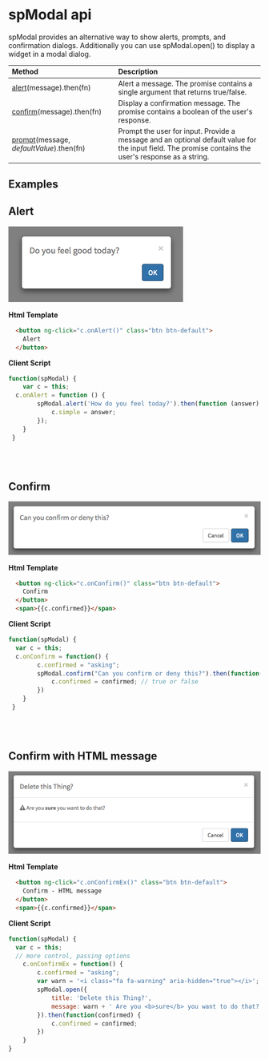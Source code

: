 # spModal api
spModal provides an alternative way to show alerts, prompts, and confirmation dialogs. Additionally you can use spModal.open() to display a widget in a modal dialog.

| Method | Description |
| :------ | :----------- |
| [alert](#alert)(message).then(fn) | Alert a message. The promise contains a single argument that returns true/false. |
| [confirm](#confirm)(message).then(fn) | Display a confirmation message. The promise contains a boolean of the user's response.  |
| [prompt](#prompt)(message, *defaultValue*).then(fn) | Prompt the user for input. Provide a message and an optional default value for the input field. The promise contains the user's response as a string. |



## Examples

Alert
------

![alert modal](/assets/spmodal/alert.png)

**Html Template**
```html
  <button ng-click="c.onAlert()" class="btn btn-default">
    Alert
  </button>
```

**Client Script**
```javascript
function(spModal) {
	var c = this;
  c.onAlert = function () {
		spModal.alert('How do you feel today?').then(function (answer) {
			c.simple = answer;
		});
	}
 }
```
<br /> <br />

Confirm
------

![confirm modal](/assets/spmodal/confirm.png)

**Html Template**
```html
  <button ng-click="c.onConfirm()" class="btn btn-default">
    Confirm
  </button>
  <span>{{c.confirmed}}</span>
```

**Client Script**
```javascript
function(spModal) {
  var c = this;
  c.onConfirm = function() {
		c.confirmed = "asking";
		spModal.confirm("Can you confirm or deny this?").then(function(confirmed) {
			c.confirmed = confirmed; // true or false
		})
	}
 }
```
<br /> <br />

Confirm with HTML message
------

![confirm modal with html message](/assets/spmodal/confirm_html_message.png)

**Html Template**
```html
  <button ng-click="c.onConfirmEx()" class="btn btn-default">
    Confirm - HTML message
  </button>
  <span>{{c.confirmed}}</span>
```

**Client Script**
```javascript
function(spModal) {
  var c = this;
  // more control, passing options
	c.onConfirmEx = function() {
		c.confirmed = "asking";
		var warn = '<i class="fa fa-warning" aria-hidden="true"></i>';
		spModal.open({
			title: 'Delete this Thing?',
			message: warn + ' Are you <b>sure</b> you want to do that?'
		}).then(function(confirmed) {
			c.confirmed = confirmed;
		})
	}
}
```
